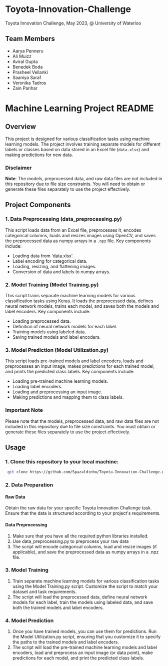 # Toyota-Innovation-Challenge
Toyota Innovation Challenge, May 2023, @ University of Waterloo

## Team Members
- Aarya Penneru
- Ali Muizz
- Aviral Gupta
- Benedek Boda
- Prasheel Vellanki
- Saaniya Saraf
- Veronika Tadros
- Zain Parihar

# Machine Learning Project README

## Overview

This project is designed for various classification tasks using machine learning models. The project involves training separate models for different labels or classes based on data stored in an Excel file (`data.xlsx`) and making predictions for new data.

### Disclaimer

**Note**: The models, preprocessed data, and raw data files are not included in this repository due to file size constraints. You will need to obtain or generate these files separately to use the project effectively.

## Project Components

### 1. Data Preprocessing (data_preprocessing.py)

This script loads data from an Excel file, preprocesses it, encodes categorical columns, loads and resizes images using OpenCV, and saves the preprocessed data as numpy arrays in a `.npz` file. Key components include:

- Loading data from 'data.xlsx'.
- Label encoding for categorical data.
- Loading, resizing, and flattening images.
- Conversion of data and labels to numpy arrays.

### 2. Model Training (Model Training.py)

This script trains separate machine learning models for various classification tasks using Keras. It loads the preprocessed data, defines neural network models, trains each model, and saves both the models and label encoders. Key components include:

- Loading preprocessed data.
- Definition of neural network models for each label.
- Training models using labeled data.
- Saving trained models and label encoders.

### 3. Model Prediction (Model Utilization.py)

This script loads pre-trained models and label encoders, loads and preprocesses an input image, makes predictions for each trained model, and prints the predicted class labels. Key components include:

- Loading pre-trained machine learning models.
- Loading label encoders.
- Loading and preprocessing an input image.
- Making predictions and mapping them to class labels.

### Important Note

Please note that the models, preprocessed data, and raw data files are not included in this repository due to file size constraints. You must obtain or generate these files separately to use the project effectively.

## Usage

### 1. Clone this repository to your local machine:
   ```bash
    git clone https://github.com/Spazaldinho/Toyota-Innovation-Challenge.git
   ```
### 2. Data Preparation
#### Raw Data
  Obtain the raw data for your specific Toyota Innovation Challenge task. Ensure that the data is structured according to   your project's requirements.
#### Data Preprocessing
  1. Make sure that you have all the required python libraries installed.
  2. Use data_preprocessing.py to preprocess your raw data
  3. The script will encode categorical columns, load and resize images (if applicable), and save the preprocessed data as numpy arrays in a .npz file.
### 3. Model Training
  1. Train separate machine learning models for various classification tasks using the Model Training.py script. Customize the script to match your dataset and task requirements.
  2. The script will load the preprocessed data, define neural network models for each label, train the models using labeled data, and save both the trained models and label encoders.
### 4. Model Prediction
  1. Once you have trained models, you can use them for predictions. Run the Model Utilization.py script, ensuring that you customize it to specify the paths to the trained models and label encoders.
  2. The script will load the pre-trained machine learning models and label encoders, load and preprocess an input image (or data point), make predictions for each model, and print the predicted class labels.
